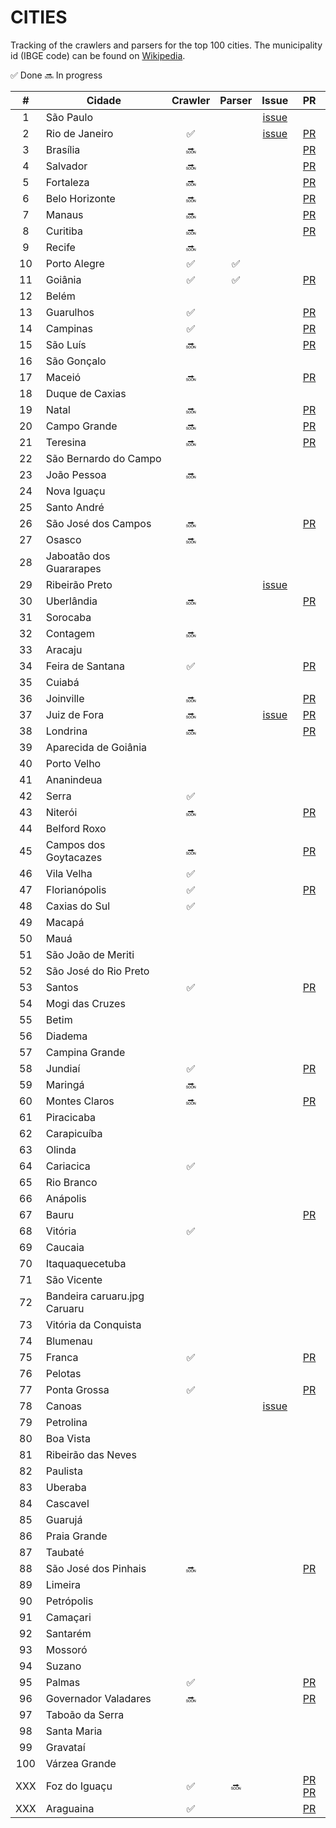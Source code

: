 # CITIES

Tracking of the crawlers and parsers for the top 100 cities.
The municipality id (IBGE code) can be found on [Wikipedia](https://pt.wikipedia.org/wiki/Lista_de_munic%C3%ADpios_do_Brasil_por_popula%C3%A7%C3%A3o).

:white_check_mark: Done
:soon: In progress

| # | Cidade | Crawler | Parser | Issue | PR |
|:-:|--------|:-------:|:------:|:------:|:------:|
| 1 | São Paulo | | | [issue](https://github.com/okfn-brasil/diario-oficial/issues/7) | |
| 2 | Rio de Janeiro | :white_check_mark: | | [issue](https://github.com/okfn-brasil/diario-oficial/issues/15) | [PR](https://github.com/okfn-brasil/diario-oficial/pull/29) |
| 3 | Brasília | :soon: | | | [PR](https://github.com/okfn-brasil/diario-oficial/pull/57) |
| 4 | Salvador | :soon: | | | [PR](https://github.com/okfn-brasil/diario-oficial/pull/47) |
| 5 | Fortaleza | :soon: | | | [PR](https://github.com/okfn-brasil/diario-oficial/pull/52) |
| 6 | Belo Horizonte | :soon: | | | [PR](https://github.com/okfn-brasil/diario-oficial/pull/33) |
| 7 | Manaus | :soon:  | | | [PR](https://github.com/okfn-brasil/diario-oficial/pull/51) |
| 8 | Curitiba | :soon: | | | [PR](https://github.com/okfn-brasil/diario-oficial/pull/42) |
| 9 | Recife | :soon: | | | |
| 10 | Porto Alegre | :white_check_mark: | :white_check_mark: | | |
| 11 | Goiânia | :white_check_mark: | :white_check_mark: | | [PR](https://github.com/okfn-brasil/diario-oficial/pull/6) |
| 12 | Belém | | | | |
| 13 | Guarulhos | :white_check_mark: | | | [PR](https://github.com/okfn-brasil/diario-oficial/pull/4) |
| 14 | Campinas | :white_check_mark: | | | [PR](https://github.com/okfn-brasil/diario-oficial/pull/2) |
| 15 | São Luís | :soon: | | | [PR](https://github.com/okfn-brasil/diario-oficial/pull/22) |
| 16 | São Gonçalo | | | | |
| 17 | Maceió | :soon: | | | [PR](https://github.com/okfn-brasil/diario-oficial/pull/32) |
| 18 | Duque de Caxias | | | | |
| 19 | Natal | :soon: | | | [PR](https://github.com/okfn-brasil/diario-oficial/pull/60) |
| 20 | Campo Grande | :soon: | | | [PR](https://github.com/okfn-brasil/diario-oficial/pull/35) |
| 21 | Teresina | :soon: | | | [PR](https://github.com/okfn-brasil/diario-oficial/pull/53) |
| 22 | São Bernardo do Campo | | | | |
| 23 | João Pessoa | :soon: | | | |
| 24 | Nova Iguaçu | | | | |
| 25 | Santo André | | | | |
| 26 | São José dos Campos | :soon: | | | [PR](https://github.com/okfn-brasil/diario-oficial/pull/71) |
| 27 | Osasco | :soon: | | | |
| 28 | Jaboatão dos Guararapes | | | | |
| 29 | Ribeirão Preto | | | [issue](https://github.com/okfn-brasil/diario-oficial/issues/31) | |
| 30 | Uberlândia | :soon: | | | [PR](https://github.com/okfn-brasil/diario-oficial/pull/37) |
| 31 | Sorocaba | | | | |
| 32 | Contagem | :soon: | | | |
| 33 | Aracaju | | | | |
| 34 | Feira de Santana | :white_check_mark: | | | [PR](https://github.com/okfn-brasil/diario-oficial/pull/25) |
| 35 | Cuiabá | | | | |
| 36 | Joinville | :soon: | | | [PR](https://github.com/okfn-brasil/diario-oficial/pull/30) |
| 37 | Juiz de Fora | :soon: | | [issue](https://github.com/okfn-brasil/diario-oficial/issues/12) | [PR](https://github.com/okfn-brasil/diario-oficial/pull/13) |
| 38 | Londrina |:soon: | | | [PR](https://github.com/okfn-brasil/diario-oficial/pull/62) |
| 39 | Aparecida de Goiânia | | | | |
| 40 | Porto Velho | | | | |
| 41 | Ananindeua | | | | |
| 42 | Serra | :white_check_mark: | | | |
| 43 | Niterói | :soon: | | | [PR](https://github.com/okfn-brasil/diario-oficial/pull/55) |
| 44 | Belford Roxo | | | | |
| 45 | Campos dos Goytacazes | :soon: | | | [PR](https://github.com/okfn-brasil/diario-oficial/pull/70) |
| 46 | Vila Velha | :white_check_mark: | | | |
| 47 | Florianópolis | :white_check_mark: | | | [PR](https://github.com/okfn-brasil/diario-oficial/pull/17) |
| 48 | Caxias do Sul | :white_check_mark: | | | |
| 49 | Macapá | | | | |
| 50 | Mauá | | | | |
| 51 | São João de Meriti | | | | |
| 52 | São José do Rio Preto | | | | |
| 53 | Santos | :white_check_mark: | | | [PR](https://github.com/okfn-brasil/diario-oficial/pull/14) |
| 54 | Mogi das Cruzes | | | | |
| 55 | Betim | | | | |
| 56 | Diadema | | | | |
| 57 | Campina Grande | | | | |
| 58 | Jundiaí | :white_check_mark: | | | [PR](https://github.com/okfn-brasil/diario-oficial/pull/49) |
| 59 | Maringá | :soon: | | | |
| 60 | Montes Claros | :soon: | | | [PR](https://github.com/okfn-brasil/diario-oficial/pull/26) |
| 61 | Piracicaba | | | | |
| 62 | Carapicuíba | | | | |
| 63 | Olinda | | | | |
| 64 | Cariacica | :white_check_mark: | | | |
| 65 | Rio Branco | | | | |
| 66 | Anápolis | | | | |
| 67 | Bauru | | | | [PR](https://github.com/okfn-brasil/diario-oficial/pull/68) |
| 68 | Vitória | :white_check_mark: | | | |
| 69 | Caucaia | | | | |
| 70 | Itaquaquecetuba | | | | |
| 71 | São Vicente | | | | |
| 72 | Bandeira caruaru.jpg Caruaru | | | | |
| 73 | Vitória da Conquista | | | | |
| 74 | Blumenau | | | | |
| 75 | Franca | :white_check_mark: | | | [PR](https://github.com/okfn-brasil/diario-oficial/pull/5) |
| 76 | Pelotas | | | | |
| 77 | Ponta Grossa | :white_check_mark: | | | [PR](https://github.com/okfn-brasil/diario-oficial/pull/45) |
| 78 | Canoas | | | [issue](https://github.com/okfn-brasil/diario-oficial/issues/10) | |
| 79 | Petrolina | | | | |
| 80 | Boa Vista | | | | |
| 81 | Ribeirão das Neves | | | | |
| 82 | Paulista | | | | |
| 83 | Uberaba | | | | |
| 84 | Cascavel | | | | |
| 85 | Guarujá | | | | |
| 86 | Praia Grande | | | | |
| 87 | Taubaté | | | | |
| 88 | São José dos Pinhais | :soon: | | | [PR](https://github.com/okfn-brasil/diario-oficial/pull/59) |
| 89 | Limeira | | | | |
| 90 | Petrópolis | | | | |
| 91 | Camaçari | | | | |
| 92 | Santarém | | | | |
| 93 | Mossoró | | | | |
| 94 | Suzano | | | | |
| 95 | Palmas | :white_check_mark: | | | [PR](https://github.com/okfn-brasil/diario-oficial/pull/1) |
| 96 | Governador Valadares | :soon: | | | [PR](https://github.com/okfn-brasil/diario-oficial/pull/19) |
| 97 | Taboão da Serra | | | | |
| 98 | Santa Maria | | | | |
| 99 | Gravataí | | | | |
| 100 | Várzea Grande | | | | |
| XXX | Foz do Iguaçu | :white_check_mark: | :soon: | | [PR](https://github.com/okfn-brasil/diario-oficial/pull/34) [PR](https://github.com/okfn-brasil/diario-oficial/pull/27) |
| XXX | Araguaina | :white_check_mark: | | | [PR](https://github.com/okfn-brasil/diario-oficial/pull/3) |
